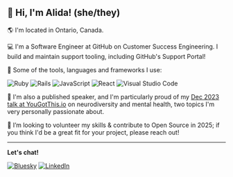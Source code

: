 ## 👋 Hi, I'm Alida! (she/they)

🌎 I'm located in Ontario, Canada.

💻 I'm a Software Engineer at GitHub on Customer Success Engineering. I build and maintain support tooling, including GitHub's Support Portal!

🧰 Some of the tools, languages and frameworks I use:

  ![Ruby](https://img.shields.io/badge/ruby-%23CC342D.svg?style=for-the-badge&logo=ruby&logoColor=white) ![Rails](https://img.shields.io/badge/rails-%23CC0000.svg?style=for-the-badge&logo=ruby-on-rails&logoColor=white) ![JavaScript](https://img.shields.io/badge/javascript-%23323330.svg?style=for-the-badge&logo=javascript&logoColor=%23F7DF1E) ![React](https://img.shields.io/badge/react-%2320232a.svg?style=for-the-badge&logo=react&logoColor=%2361DAFB) ![Visual Studio Code](https://img.shields.io/badge/Visual%20Studio%20Code-0078d7.svg?style=for-the-badge&logo=visual-studio-code&logoColor=white)	

💬 I'm also a published speaker, and I'm particularly proud of my [Dec 2023 talk at YouGotThis.io](https://www.youtube.com/watch?v=Btw4FWlufQg) on neurodiversity and mental health, two topics I'm very personally passionate about.

👯 I’m looking to volunteer my skills & contribute to Open Source in 2025; if you think I'd be a great fit for your project, please reach out!


<!--
**alidacodes/alidacodes** is a ✨ _special_ ✨ repository because its `README.md` (this file) appears on your GitHub profile.

Here are some ideas to get you started:

- 🔭 I’m currently working on ...
- 🌱 I’m currently learning ...

- 🤔 I’m looking for help with ...
- 💬 Ask me about ...
- 📫 How to reach me: ...
- 😄 Pronouns: ...
- ⚡ Fun fact: ...
-->
---

**Let's chat!**

[![Bluesky](https://img.shields.io/badge/Bluesky-0285FF?style=for-the-badge&logo=Bluesky&logoColor=white)](https://bsky.app/profile/alidacodes.ca) [![LinkedIn](https://img.shields.io/badge/linkedin-%230077B5.svg?style=for-the-badge&logo=linkedin&logoColor=white)](https://www.linkedin.com/in/alidacodes/)
